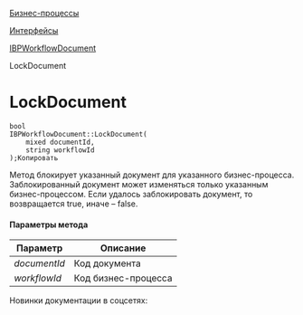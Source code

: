 [Бизнес-процессы](/api_help/bizproc/index.php)

[Интерфейсы](/api_help/bizproc/interface/index.php)

[IBPWorkflowDocument](/api_help/bizproc/interface/IBPWorkflowDocument/index.php)

LockDocument

LockDocument
============

```
bool
IBPWorkflowDocument::LockDocument(
	mixed documentId,
	string workflowId
);Копировать
```

Метод блокирует указанный документ для указанного бизнес-процесса. Заблокированный документ может изменяться только указанным бизнес-процессом. Если удалось заблокировать документ, то возвращается true, иначе – false.

#### Параметры метода

| Параметр | Описание |
| --- | --- |
| *documentId* | Код документа |
| *workflowId* | Код бизнес-процесса |

Новинки документации в соцсетях: